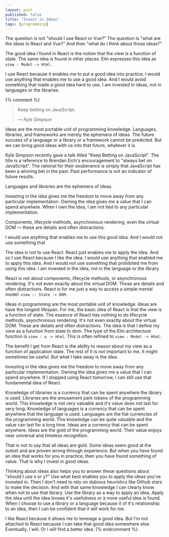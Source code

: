```yaml
---
layout: post
published: false
title: "Invest in Ideas"
tags: [programming]
---
```


The question is not "should I use React or Vue?"
The question is "what are the ideas in React and Vue?"
And then "what do I think about those ideas?"

The good idea I found in React is the notion that the view is a function of
state.
The same idea is found in other places.
Elm expresses this idea as `view : Model -> Html`.

I use React because it enables me to put a good idea into practice.
I would use anything that enables me to use a good idea.
And I would avoid something that made a good idea hard to use.
I am invested in ideas, not in languages or the libraries.

{% comment %}
<blockquote>
  <p>
    Keep betting on JavaScript.
  </p>

  <cite>
    &mdash; Kyle Simpson
  </cite>
</blockquote>

Ideas are the most portable unit of programming knowledge.
Languages, libraries, and frameworks are merely the ephemera of ideas.
The future success of a language or a library or a framework cannot be
predicted.
But we can bring good ideas with us into that future, whatever it is.

Kyle Simpson recently gave a talk titled "Keep Betting on JavaScript".
The title is a reference to Brendan Eich's encouragement to "always bet on
JavaScript".
The rational for their exuberance is simply that JavaScript has been a winning
bet in the past.
Past performance is not an indicator of future results.

Languages and libraries are the ephemera of ideas.

Investing in the idea gives me the freedom to move away from any particular
implementation.
Owning the idea gives me a value that I can spend anywhere.
When I own the idea, I am not tied to any particular implementation.

Components, lifecycle methods, asynchronous rendering, even the virtual DOM
&mdash; these are details and often distractions.

I would use anything that enables me to use this good idea.
And I would not use something that

The idea is not to use React.
React just enables me to apply the idea.
And so I use React because I like the idea.
I would use anything that enabled me to apply this idea.
And I would not use something that prohibited me from using this idea.
I am invested in the idea, not in the language or the library.

React is not about components, lifecycle methods, or asynchronous rendering.
It's not even exactly about the virtual DOM.
Those are details and often distractions.
React is for me just a way to access a simple mental model:
`view :: State -> DOM`.

Ideas in programming are the most portable unit of knowledge.
Ideas are have the longest lifespan.
For me, the basic idea of React is that the view is a function of state.
The essence of React has nothing to do lifecycle methods, asynchronous rendering.
It's not even exactly about the virtual DOM.
These are details and often distractions.
The idea is that I define my view as a function from state to dom.
The type of the Elm architecture function is `view : a -> Html`.
This is often refined to `view : Model -> Html`.

The benefit I get from React is the ability to reason about my view as a
function of application state.
The rest of it is not important to me.
It might sometimes be useful.
But what I take away is the idea.

Investing in the idea gives me the freedom to move away from any particular
implementation.
Owning the idea gives me a value that I can spend anywhere.
If I stopped using React tomorrow, I can still use that fundamental idea of
React.

Knowledge of libraries is a currency that can be spent anywhere the library is
used.
Libraries are the amusement park tokens of the programming world.
This knowledge is not very valuable and it's value does not last for very long.
Knowledge of languages is a currency that can be spent anywhere that the
language is used.
Languages are the fiat currencies of the programming world.
This knowledge can be quite valuable and the value can last for a long time.
Ideas are a currency that can be spent anywhere.
Ideas are the gold of the programming world.
Their value enjoys near universal and timeless recognition.

That is not to say that all ideas are gold.
Some ideas seem good at the outset and are proven wrong through experience.
But when you have found an idea that works for you in practice, then you have
found something of value.
That is why I invest in good ideas.

Thinking about ideas also helps you to answer these questions about "should I
use x or y?"
Use what best enables you to apply the ideas you've invested in.
Then I don't need to rely on dubious heuristics like Github stars to make the
decision.
And with that same knowledge I can clearly know when not to use that library.
Use the library as a way to apply an idea.
Apply the idea until the idea looses it's usefulness or a more useful idea is
found.
When I choose to use a library or a language because it of it's relationship to
an idea, then I can be confident that it will work for me.

I like React because it allows me to leverage a good idea.
But I'm not attached to React because I can take that good idea somewhere else.
Eventually, I will.
Or I will find a better idea.
{% endcomment %}
